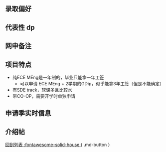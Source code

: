 ## 录取偏好

## 代表性 dp

## 网申备注

## 项目特点

- 纯ECE MEng是一年制的，毕业只能拿一年工签
  - 可以申请 ECE MEng + 2学期的GDip，似乎能拿3年工签（但是不能确定）
- 有SDE track，软课多且比较水
- 带CO-OP，需要开学时单独申请

## 申请季实时信息

## 介绍帖

[回到列表 :fontawesome-solid-house:](grade.md){ .md-button }
